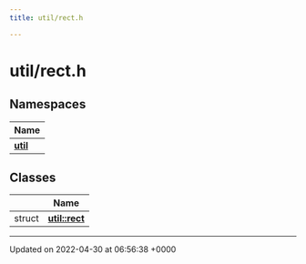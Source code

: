 ```yaml
---
title: util/rect.h

---
```


# util/rect.h



## Namespaces

| Name           |
| -------------- |
| **[util](Namespaces/namespaceutil.md)**  |

## Classes

|                | Name           |
| -------------- | -------------- |
| struct | **[util::rect](Classes/structutil_1_1rect.md)**  |






-------------------------------

Updated on 2022-04-30 at 06:56:38 +0000
